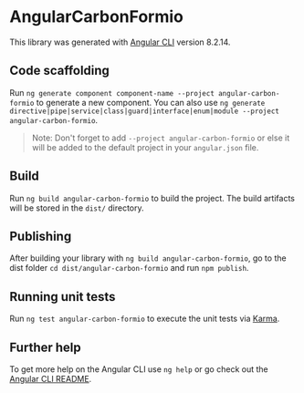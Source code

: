 # AngularCarbonFormio

This library was generated with [Angular CLI](https://github.com/angular/angular-cli) version 8.2.14.

## Code scaffolding

Run `ng generate component component-name --project angular-carbon-formio` to generate a new component. You can also use `ng generate directive|pipe|service|class|guard|interface|enum|module --project angular-carbon-formio`.
> Note: Don't forget to add `--project angular-carbon-formio` or else it will be added to the default project in your `angular.json` file. 

## Build

Run `ng build angular-carbon-formio` to build the project. The build artifacts will be stored in the `dist/` directory.

## Publishing

After building your library with `ng build angular-carbon-formio`, go to the dist folder `cd dist/angular-carbon-formio` and run `npm publish`.

## Running unit tests

Run `ng test angular-carbon-formio` to execute the unit tests via [Karma](https://karma-runner.github.io).

## Further help

To get more help on the Angular CLI use `ng help` or go check out the [Angular CLI README](https://github.com/angular/angular-cli/blob/master/README.md).
